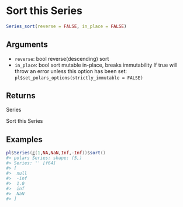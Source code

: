 # Sort this Series

```r
Series_sort(reverse = FALSE, in_place = FALSE)
```

## Arguments

- `reverse`: bool reverse(descending) sort
- `in_place`: bool sort mutable in-place, breaks immutability If true will throw an error unless this option has been set: `pl$set_polars_options(strictly_immutable = FALSE)`

## Returns

Series

Sort this Series

## Examples

<pre class='r-example'><code><span class='r-in'><span><span class='va'>pl</span><span class='op'>$</span><span class='fu'>Series</span><span class='op'>(</span><span class='fu'><a href='https://rdrr.io/r/base/c.html'>c</a></span><span class='op'>(</span><span class='fl'>1</span>,<span class='cn'>NA</span>,<span class='cn'>NaN</span>,<span class='cn'>Inf</span>,<span class='op'>-</span><span class='cn'>Inf</span><span class='op'>)</span><span class='op'>)</span><span class='op'>$</span><span class='fu'>sort</span><span class='op'>(</span><span class='op'>)</span></span></span>
<span class='r-out co'><span class='r-pr'>#&gt;</span> polars Series: shape: (5,)</span>
<span class='r-out co'><span class='r-pr'>#&gt;</span> Series: '' [f64]</span>
<span class='r-out co'><span class='r-pr'>#&gt;</span> [</span>
<span class='r-out co'><span class='r-pr'>#&gt;</span> 	null</span>
<span class='r-out co'><span class='r-pr'>#&gt;</span> 	-inf</span>
<span class='r-out co'><span class='r-pr'>#&gt;</span> 	1.0</span>
<span class='r-out co'><span class='r-pr'>#&gt;</span> 	inf</span>
<span class='r-out co'><span class='r-pr'>#&gt;</span> 	NaN</span>
<span class='r-out co'><span class='r-pr'>#&gt;</span> ]</span>
 </code></pre>